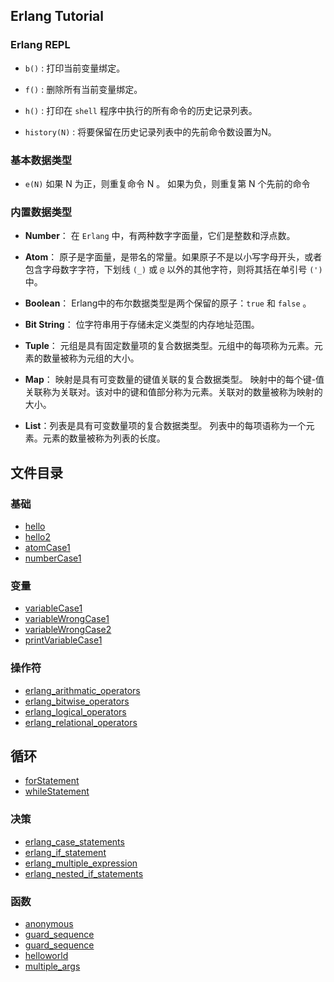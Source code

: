 ## Erlang Tutorial

### Erlang REPL
- `b()`  : 打印当前变量绑定。

- `f()`  : 删除所有当前变量绑定。

- `h()`  : 打印在 `shell` 程序中执行的所有命令的历史记录列表。

- `history(N)` : 将要保留在历史记录列表中的先前命令数设置为N。
### 基本数据类型

- `e(N)` 如果 N 为正，则重复命令 N 。
  如果为负，则重复第 N 个先前的命令


### 内置数据类型

- **Number**：  在 `Erlang` 中，有两种数字字面量，它们是整数和浮点数。

- **Atom**： 原子是字面量，是带名的常量。如果原子不是以小写字母开头，或者包含字母数字字符，下划线 `(_)` 或 `@` 以外的其他字符，则将其括在单引号 `(')` 中。

- **Boolean**：  Erlang中的布尔数据类型是两个保留的原子：`true` 和 `false` 。

- **Bit String**： 位字符串用于存储未定义类型的内存地址范围。

- **Tuple**：  元组是具有固定数量项的复合数据类型。元组中的每项称为元素。元素的数量被称为元组的大小。

- **Map**：  映射是具有可变数量的键值关联的复合数据类型。 映射中的每个键-值关联称为关联对。该对中的键和值部分称为元素。关联对的数量被称为映射的大小。

- **List**：列表是具有可变数量项的复合数据类型。 列表中的每项语称为一个元素。元素的数量被称为列表的长度。


## 文件目录

### 基础
- [hello](src/base/hello.erl)
- [hello2](src/base/hello2.erl)
- [atomCase1](src/base/atomCase1.erl)
- [numberCase1](src/base/numberCase1.erl)
### 变量
- [variableCase1](src/variable/variableCase1.erl)
- [variableWrongCase1](src/variable/variableWrongCase1.erl)
- [variableWrongCase2](src/variable/variableWrongCase2.erl)
- [printVariableCase1](src/variable/printVariableCase1.erl)
### 操作符
- [erlang_arithmatic_operators](src/operators/erlang_arithmatic_operators.erl)
- [erlang_bitwise_operators](src/operators/erlang_bitwise_operators.erl)
- [erlang_logical_operators](src/operators/erlang_logical_operators.erl)
- [erlang_relational_operators](src/operators/erlang_relational_operators.erl)
## 循环
- [forStatement](src/loops/forStatement.erl)
- [whileStatement](src/loops/whileStatement.erl)
### 决策
- [erlang_case_statements](src/decision/erlang_case_statements.erl)
- [erlang_if_statement](src/decision/erlang_if_statement.erl)
- [erlang_multiple_expression](src/decision/erlang_multiple_expression.erl)
- [erlang_nested_if_statements](src/decision/erlang_nested_if_statements.erl)
### 函数
- [anonymous](src/functions/anonymous.erl)
- [guard_sequence](src/functions/guard_sequence.erl)
- [guard_sequence](src/functions/guard_sequence.erl)
- [helloworld](src/functions/helloworld.erl)
- [multiple_args](src/functions/multiple_args.erl)